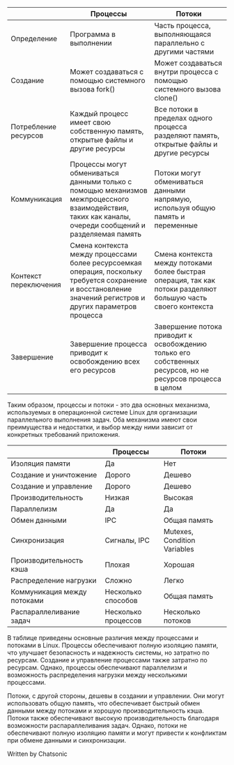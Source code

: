 |        | Процессы | Потоки |
| ------ | --------- | ------ |
| Определение | Программа в выполнении | Часть процесса, выполняющаяся параллельно с другими частями |
| Создание | Может создаваться с помощью системного вызова fork() | Может создаваться внутри процесса с помощью системного вызова clone() |
| Потребление ресурсов | Каждый процесс имеет свою собственную память, открытые файлы и другие ресурсы | Все потоки в пределах одного процесса разделяют память, открытые файлы и другие ресурсы |
| Коммуникация | Процессы могут обмениваться данными только с помощью механизмов межпроцессного взаимодействия, таких как каналы, очереди сообщений и разделяемая память | Потоки могут обмениваться данными напрямую, используя общую память и переменные |
| Контекст переключения | Смена контекста между процессами более ресурсоемкая операция, поскольку требуется сохранение и восстановление значений регистров и других параметров процесса | Смена контекста между потоками более быстрая операция, так как потоки разделяют большую часть своего контекста |
| Завершение | Завершение процесса приводит к освобождению всех его ресурсов | Завершение потока приводит к освобождению только его собственных ресурсов, но не ресурсов процесса в целом |

Таким образом, процессы и потоки - это два основных механизма, используемых в операционной системе Linux для организации параллельного выполнения задач. Оба механизма имеют свои преимущества и недостатки, и выбор между ними зависит от конкретных требований приложения.

|                            | Процессы | Потоки |
|----------------------------|----------|--------|
| Изоляция памяти           | Да       | Нет    |
| Создание и уничтожение    | Дорого   | Дешево |
| Создание и управление     | Дорого   | Дешево |
| Производительность        | Низкая   | Высокая|
| Параллелизм               | Да       | Да     |
| Обмен данными             | IPC      | Общая память |
| Синхронизация             | Сигналы, IPC | Mutexes, Condition Variables |
| Производительность кэша   | Плохая   | Хорошая|
| Распределение нагрузки    | Сложно   | Легко  |
| Коммуникация между потоками| Несколько способов | Общая память |
| Распараллеливание задач   | Несколько процессов | Несколько потоков |

В таблице приведены основные различия между процессами и потоками в Linux. Процессы обеспечивают полную изоляцию памяти, что улучшает безопасность и надежность системы, но затратно по ресурсам. Создание и управление процессами также затратно по ресурсам. Однако, процессы обеспечивают параллелизм и возможность распределения нагрузки между несколькими процессами.

Потоки, с другой стороны, дешевы в создании и управлении. Они могут использовать общую память, что обеспечивает быстрый обмен данными между потоками и хорошую производительность кэша. Потоки также обеспечивают высокую производительность благодаря возможности распараллеливания задач. Однако, потоки не обеспечивают полную изоляцию памяти и могут привести к конфликтам при обмене данными и синхронизации.

Written by Chatsonic
